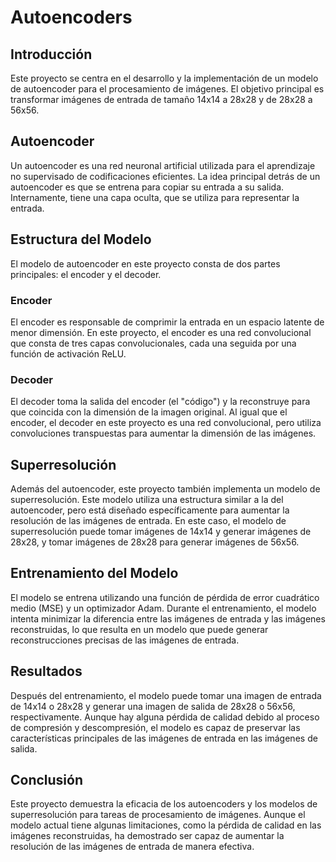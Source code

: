 # Autoencoders

## Introducción
Este proyecto se centra en el desarrollo y la implementación de un modelo de autoencoder para el procesamiento de imágenes. El objetivo principal es transformar imágenes de entrada de tamaño 14x14 a 28x28 y de 28x28 a 56x56.

## Autoencoder
Un autoencoder es una red neuronal artificial utilizada para el aprendizaje no supervisado de codificaciones eficientes. La idea principal detrás de un autoencoder es que se entrena para copiar su entrada a su salida. Internamente, tiene una capa oculta, que se utiliza para representar la entrada.

## Estructura del Modelo
El modelo de autoencoder en este proyecto consta de dos partes principales: el encoder y el decoder.

### Encoder
El encoder es responsable de comprimir la entrada en un espacio latente de menor dimensión. En este proyecto, el encoder es una red convolucional que consta de tres capas convolucionales, cada una seguida por una función de activación ReLU.

### Decoder
El decoder toma la salida del encoder (el "código") y la reconstruye para que coincida con la dimensión de la imagen original. Al igual que el encoder, el decoder en este proyecto es una red convolucional, pero utiliza convoluciones transpuestas para aumentar la dimensión de las imágenes.

## Superresolución
Además del autoencoder, este proyecto también implementa un modelo de superresolución. Este modelo utiliza una estructura similar a la del autoencoder, pero está diseñado específicamente para aumentar la resolución de las imágenes de entrada. En este caso, el modelo de superresolución puede tomar imágenes de 14x14 y generar imágenes de 28x28, y tomar imágenes de 28x28 para generar imágenes de 56x56.

## Entrenamiento del Modelo
El modelo se entrena utilizando una función de pérdida de error cuadrático medio (MSE) y un optimizador Adam. Durante el entrenamiento, el modelo intenta minimizar la diferencia entre las imágenes de entrada y las imágenes reconstruidas, lo que resulta en un modelo que puede generar reconstrucciones precisas de las imágenes de entrada.

## Resultados
Después del entrenamiento, el modelo puede tomar una imagen de entrada de 14x14 o 28x28 y generar una imagen de salida de 28x28 o 56x56, respectivamente. Aunque hay alguna pérdida de calidad debido al proceso de compresión y descompresión, el modelo es capaz de preservar las características principales de las imágenes de entrada en las imágenes de salida.

## Conclusión
Este proyecto demuestra la eficacia de los autoencoders y los modelos de superresolución para tareas de procesamiento de imágenes. Aunque el modelo actual tiene algunas limitaciones, como la pérdida de calidad en las imágenes reconstruidas, ha demostrado ser capaz de aumentar la resolución de las imágenes de entrada de manera efectiva.
